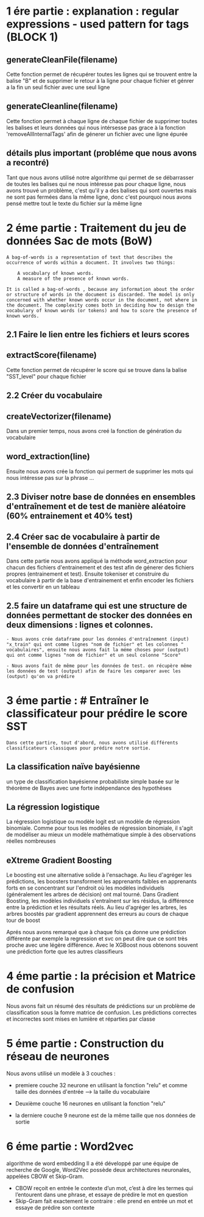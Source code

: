 # 1 ére partie : explanation : regular expressions - used pattern for tags (BLOCK 1)

## generateCleanFile(filename)
Cette fonction permet de récupérer toutes les lignes qui se trouvent entre la balise "B" et de supprimer le retour à la ligne pour chaque fichier et génrer a la fin un seul fichier avec une seul ligne 
## generateCleanline(filename)
Cette fonction permet à chaque ligne de chaque fichier de supprimer toutes les balises et leurs données qui nous intérsesse pas grace à la fonction 'removeAllInternalTags' afin de génerer un fichier avec une ligne épurée 
## détails plus important (probléme que nous avons a recontré)
Tant que nous avons utilisé notre algorithme qui permet de se débarrasser de toutes les balises qui ne nous intéresse pas pour chaque ligne, nous avons trouvé un problème, c'est qu'il y a des balises qui sont ouvertes mais ne sont pas fermées dans la même ligne, donc c'est pourquoi nous avons pensé mettre tout le texte du fichier sur la même ligne

# 2 éme partie : Traitement du jeu de données Sac de mots (BoW)

    A bag-of-words is a representation of text that describes the occurrence of words within a document. It involves two things:

        A vocabulary of known words.
        A measure of the presence of known words.

    It is called a bag-of-words , because any information about the order or structure of words in the document is discarded. The model is only concerned with whether known words occur in the document, not where in the document. The complexity comes both in deciding how to design the vocabulary of known words (or tokens) and how to score the presence of known words.

## 2.1 Faire le lien entre les fichiers et leurs scores
## extractScore(filename)
Cette fonction permet de récupérer le score qui se trouve dans la balise "SST_level" pour chaque fichier

## 2.2 Créer du vocabulaire

## createVectorizer(filename)
Dans un premier temps, nous avons creé la fonction de génération du vocabulaire
## word_extraction(line)
Ensuite nous avons crée la fonction qui permert de supprimer les mots qui nous intéresse pas sur la phrase ...

## 2.3 Diviser notre base de données en ensembles d'entraînement et de test de manière aléatoire (60% entrainement et 40% test)

## 2.4 Créer sac de vocabulaire à partir de l'ensemble de données d'entraînement
Dans cette partie nous avons appliqué la méthode word_extraction pour chacun des fichiers d'entrainement et des test afin de génerer des fichiers propres (entrainement et test). Ensuite tokeniser et construire du vocabulaire à partir de la base d'entrainement et enfin encoder les fichiers et les convertir en un tableau

## 2.5 faire un dataframe qui est une structure de données permettant de stocker des données en deux dimensions : lignes et colonnes.
    - Nous avons crée dataframe pour les données d'entraînement (input) "x_train" qui ont comme lignes "nom de fichier" et les colonnes " vocabulaires", ensuite nous avons fait la méme choses pour (output) qui ont comme lignes "nom de fichier" et un seul colonne "Score"

    - Nous avons fait de même pour les données de test. on récupère même les données de test (output) afin de faire les comparer avec les (output) qu'on va prédire

# 3 éme partie : # Entraîner le classificateur pour prédire le score SST
    Dans cette partire, tout d'abord, nous avons utilisé différents classificateurs classiques pour prédire notre sortie.
## La classification naïve bayésienne
   un type de classification bayésienne probabiliste simple basée sur le théorème de Bayes avec une forte indépendance des hypothèses 
## La régression logistique 
   La régression logistique ou modèle logit est un modèle de régression binomiale. Comme pour tous les modèles de régression binomiale, il s'agit de modéliser au mieux un modèle mathématique simple à des observations réelles nombreuses
## eXtreme Gradient Boosting
   Le boosting est une alternative solide à l'ensachage. Au lieu d'agréger les prédictions, les boosters transforment les apprenants faibles en apprenants forts en se concentrant sur l'endroit où les modèles individuels (généralement les arbres de décision) ont mal tourné. Dans Gradient Boosting, les modèles individuels s'entraînent sur les résidus, la différence entre la prédiction et les résultats réels. Au lieu d'agréger les arbres, les arbres boostés par gradient apprennent des erreurs au cours de chaque tour de boost

Aprés nous avons remarqué que à chaque fois ça donne une prédiction différente par exemple la regression et svc
on peut dire que ce sont très proche avec une légère différence. Avec le XGBoost nous obtenons souvent une prédiction forte que les autres classifieurs

# 4 éme partie : la précision et Matrice de confusion 
Nous avons fait un résumé des résultats de prédictions sur un problème de classification sous la fomre matrice de confusion. Les prédictions correctes et incorrectes sont mises en lumière et réparties par classe

# 5 éme partie : Construction du réseau de neurones

Nous avons utilisé un modèle à 3 couches :
- premiere couche 32 neurone en utilisant la fonction "relu" et 
 comme taille des données d'entrée  --> la taille du vocabulaire

- Deuxième couche 16 neurones en utilisant la fonction "relu"

- la derniere couche 9 neurone  est de la même taille que nos données de sortie

# 6 éme partie : Word2vec
algorithme de word embedding Il a été développé par une équipe de recherche de Google, Word2Vec possède deux architectures neuronales, appelées CBOW et Skip-Gram.
- CBOW reçoit en entrée le contexte d’un mot, c’est à dire les termes qui l’entourent dans une phrase, et essaye de prédire le mot en question
- Skip-Gram fait exactement le contraire : elle prend en entrée un mot et essaye de prédire son contexte

